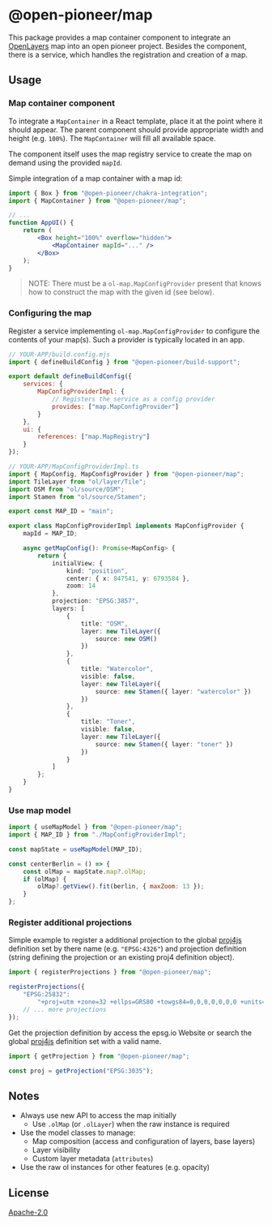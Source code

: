 # @open-pioneer/map

This package provides a map container component to integrate an [OpenLayers](https://openlayers.org/) map into an open pioneer project. Besides the component, there is a service, which handles the registration and creation of a map.

## Usage

### Map container component

To integrate a `MapContainer` in a React template, place it at the point where it should appear.
The parent component should provide appropriate width and height (e.g. `100%`).
The `MapContainer` will fill all available space.

The component itself uses the map registry service to create the map on demand using the provided `mapId`.

Simple integration of a map container with a map id:

```jsx
import { Box } from "@open-pioneer/chakra-integration";
import { MapContainer } from "@open-pioneer/map";

// ...
function AppUI() {
    return (
        <Box height="100%" overflow="hidden">
            <MapContainer mapId="..." />
        </Box>
    );
}
```

> NOTE: There must be a `ol-map.MapConfigProvider` present that knows how to construct the map with the given id (see below).

### Configuring the map

Register a service implementing `ol-map.MapConfigProvider` to configure the contents of your map(s). Such a provider is typically located in an app.

```js
// YOUR-APP/build.config.mjs
import { defineBuildConfig } from "@open-pioneer/build-support";

export default defineBuildConfig({
    services: {
        MapConfigProviderImpl: {
            // Registers the service as a config provider
            provides: ["map.MapConfigProvider"]
        }
    },
    ui: {
        references: ["map.MapRegistry"]
    }
});
```

```ts
// YOUR-APP/MapConfigProviderImpl.ts
import { MapConfig, MapConfigProvider } from "@open-pioneer/map";
import TileLayer from "ol/layer/Tile";
import OSM from "ol/source/OSM";
import Stamen from "ol/source/Stamen";

export const MAP_ID = "main";

export class MapConfigProviderImpl implements MapConfigProvider {
    mapId = MAP_ID;

    async getMapConfig(): Promise<MapConfig> {
        return {
            initialView: {
                kind: "position",
                center: { x: 847541, y: 6793584 },
                zoom: 14
            },
            projection: "EPSG:3857",
            layers: [
                {
                    title: "OSM",
                    layer: new TileLayer({
                        source: new OSM()
                    })
                },
                {
                    title: "Watercolor",
                    visible: false,
                    layer: new TileLayer({
                        source: new Stamen({ layer: "watercolor" })
                    })
                },
                {
                    title: "Toner",
                    visible: false,
                    layer: new TileLayer({
                        source: new Stamen({ layer: "toner" })
                    })
                }
            ]
        };
    }
}
```

### Use map model

```js
import { useMapModel } from "@open-pioneer/map";
import { MAP_ID } from "./MapConfigProviderImpl";

const mapState = useMapModel(MAP_ID);

const centerBerlin = () => {
    const olMap = mapState.map?.olMap;
    if (olMap) {
        olMap?.getView().fit(berlin, { maxZoom: 13 });
    }
};
```

### Register additional projections

Simple example to register a additional projection to the global [proj4js](https://github.com/proj4js/proj4js) definition set by there name (e.g. `"EPSG:4326"`) and projection definition (string defining the projection or an existing proj4 definition object).

```ts
import { registerProjections } from "@open-pioneer/map";

registerProjections({
    "EPSG:25832":
        "+proj=utm +zone=32 +ellps=GRS80 +towgs84=0,0,0,0,0,0,0 +units=m +no_defs +type=crs"
    // ... more projections
});
```

Get the projection definition by access the epsg.io Website or search the global [proj4js](https://github.com/proj4js/proj4js) definition set with a valid name.

```ts
import { getProjection } from "@open-pioneer/map";

const proj = getProjection("EPSG:3035");
```

## Notes

-   Always use new API to access the map initially
    -   Use `.olMap` (or `.olLayer`) when the raw instance is required
-   Use the model classes to manage:
    -   Map composition (access and configuration of layers, base layers)
    -   Layer visibility
    -   Custom layer metadata (`attributes`)
-   Use the raw ol instances for other features (e.g. opacity)

## License

[Apache-2.0](https://www.apache.org/licenses/LICENSE-2.0)
